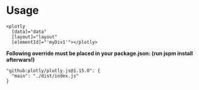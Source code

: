 # Usage

```
<plotly
  [data]="data"
  [layout]="layout"
  [elementId]="'myDiv1'"></plotly>
```

**Following override must be placed in your package.json: (run jspm install afterwars!)**

```
"github:plotly/plotly.js@1.15.0": {
  "main": "./dist/index.js"
}
```